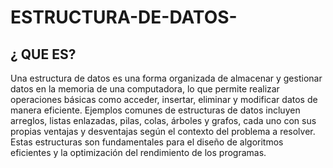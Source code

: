 # ESTRUCTURA-DE-DATOS-

## ¿ QUE ES?

Una estructura de datos es una forma organizada de almacenar y gestionar datos en la memoria de una computadora, lo que permite realizar operaciones básicas como acceder, insertar, eliminar y modificar datos de manera eficiente. Ejemplos comunes de estructuras de datos incluyen arreglos, listas enlazadas, pilas, colas, árboles y grafos, cada uno con sus propias ventajas y desventajas según el contexto del problema a resolver. Estas estructuras son fundamentales para el diseño de algoritmos eficientes y la optimización del rendimiento de los programas.
